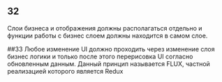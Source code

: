 ## 32
Слои бизнеса и отображения должны располагаться отдельно и функции работы с бизнес слоем должны находится в самом слое.

##33
Любое изменение UI должно проходить через изменение слоя бизнес логики и только после этого перерисовка UI согласно обновленным данным.
Данный принцип называется FLUX, частной реализацией которого является Redux 